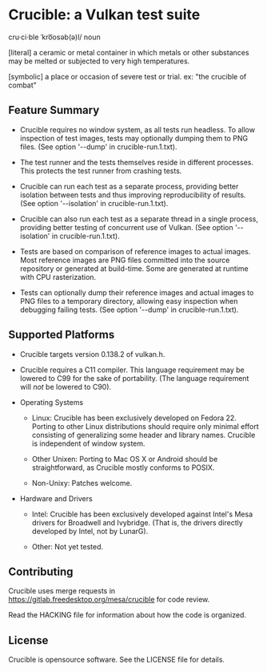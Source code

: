 Crucible: a Vulkan test suite
=============================

  cru·ci·ble
  ˈkro͞osəb(ə)l/
  noun

  [literal] a ceramic or metal container in which metals or other substances
  may be melted or subjected to very high temperatures.

  [symbolic] a place or occasion of severe test or trial.
  ex: "the crucible of combat"


Feature Summary
---------------

- Crucible requires no window system, as all tests run headless. To allow
  inspection of test images, tests may optionally dumping them to PNG files.
  (See option '--dump' in crucible-run.1.txt).

- The test runner and the tests themselves reside in different processes. This
  protects the test runner from crashing tests.

- Crucible can run each test as a separate process, providing better isolation
  between tests and thus improving reproducibility of results. (See option
  '--isolation' in crucible-run.1.txt).

- Crucible can also run each test as a separate thread in a single process,
  providing better testing of concurrent use of Vulkan. (See option
  '--isolation' in crucible-run.1.txt).

- Tests are based on comparison of reference images to actual images.
  Most reference images are PNG files committed into the source repository or
  generated at build-time. Some are generated at runtime with CPU rasterization.

- Tests can optionally dump their reference images and actual images to PNG
  files to a temporary directory, allowing easy inspection when debugging
  failing tests.  (See option '--dump' in crucible-run.1.txt).


Supported Platforms
-------------------

- Crucible targets version 0.138.2 of vulkan.h.

- Crucible requires a C11 compiler. This language requirement may be lowered to
  C99 for the sake of portability. (The language requirement will *not* be
  lowered to C90).

- Operating Systems
    - Linux: Crucible has been exclusively developed on Fedora 22. Porting to other
      Linux distributions should require only minimal effort consisting of
      generalizing some header and library names. Crucible is independent of window
      system.

    - Other Unixen: Porting to Mac OS X or Android should be straightforward, as
      Crucible mostly conforms to POSIX.

    - Non-Unixy: Patches welcome.

- Hardware and Drivers
    - Intel: Crucible has been exclusively developed against Intel's Mesa
      drivers for Broadwell and Ivybridge. (That is, the drivers directly
      developed by Intel, not by LunarG).

    - Other: Not yet tested.


Contributing
------------

Crucible uses merge requests in https://gitlab.freedesktop.org/mesa/crucible
for code review.

Read the HACKING file for information about how the code is organized.


License
-------

Crucible is opensource software. See the LICENSE file for details.
